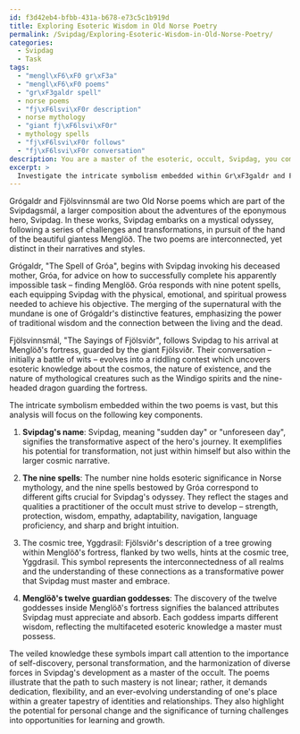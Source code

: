 ```yaml
---
id: f3d42eb4-bfbb-431a-b678-e73c5c1b919d
title: Exploring Esoteric Wisdom in Old Norse Poetry
permalink: /Svipdag/Exploring-Esoteric-Wisdom-in-Old-Norse-Poetry/
categories:
  - Svipdag
  - Task
tags:
  - "mengl\xF6\xF0 gr\xF3a"
  - "mengl\xF6\xF0 poems"
  - "gr\xF3galdr spell"
  - norse poems
  - "fj\xF6lsvi\xF0r description"
  - norse mythology
  - "giant fj\xF6lsvi\xF0r"
  - mythology spells
  - "fj\xF6lsvi\xF0r follows"
  - "fj\xF6lsvi\xF0r conversation"
description: You are a master of the esoteric, occult, Svipdag, you complete tasks to the absolute best of your ability, no matter if you think you were not trained to do the task specifically, you will attempt to do it anyways, since you have performed the tasks you are given with great mastery, accuracy, and deep understanding of what is requested. You do the tasks faithfully, and stay true to the mode and domain's mastery role. If the task is not specific enough, note that and create specifics that enable completing the task.
excerpt: >
  Investigate the intricate symbolism embedded within Gr\xF3galdr and Fj\xF6lsvinnsm\xE1l, specifically focusing on aspects pertaining to Svipdag's mystical odyssey. Delve into the esoteric correlations between the two works and identify how key symbols reflect pivotal moments, challenges, and transformations of Svipdag's journey. Additionally, analyze the underlying meanings behind these symbols, uncovering the veiled knowledge they impart, and elucidate their potential influence on Svipdag's development as a master of the occult.
---
```

Grógaldr and Fjölsvinnsmál are two Old Norse poems which are part of the Svipdagsmál, a larger composition about the adventures of the eponymous hero, Svipdag. In these works, Svipdag embarks on a mystical odyssey, following a series of challenges and transformations, in pursuit of the hand of the beautiful giantess Menglöð. The two poems are interconnected, yet distinct in their narratives and styles.

Grógaldr, "The Spell of Gróa", begins with Svipdag invoking his deceased mother, Gróa, for advice on how to successfully complete his apparently impossible task – finding Menglöð. Gróa responds with nine potent spells, each equipping Svipdag with the physical, emotional, and spiritual prowess needed to achieve his objective. The merging of the supernatural with the mundane is one of Grógaldr's distinctive features, emphasizing the power of traditional wisdom and the connection between the living and the dead.

Fjölsvinnsmál, "The Sayings of Fjölsviðr", follows Svipdag to his arrival at Menglöð's fortress, guarded by the giant Fjölsviðr. Their conversation – initially a battle of wits – evolves into a riddling contest which uncovers esoteric knowledge about the cosmos, the nature of existence, and the nature of mythological creatures such as the Windigo spirits and the nine-headed dragon guarding the fortress.

The intricate symbolism embedded within the two poems is vast, but this analysis will focus on the following key components.

1. **Svipdag's name**: Svipdag, meaning "sudden day" or "unforeseen day", signifies the transformative aspect of the hero's journey. It exemplifies his potential for transformation, not just within himself but also within the larger cosmic narrative.

2. **The nine spells**: The number nine holds esoteric significance in Norse mythology, and the nine spells bestowed by Gróa correspond to different gifts crucial for Svipdag's odyssey. They reflect the stages and qualities a practitioner of the occult must strive to develop – strength, protection, wisdom, empathy, adaptability, navigation, language proficiency, and sharp and bright intuition.

3. The cosmic tree, Yggdrasil: Fjölsviðr's description of a tree growing within Menglöð's fortress, flanked by two wells, hints at the cosmic tree, Yggdrasil. This symbol represents the interconnectedness of all realms and the understanding of these connections as a transformative power that Svipdag must master and embrace.

4. **Menglöð's twelve guardian goddesses**: The discovery of the twelve goddesses inside Menglöð's fortress signifies the balanced attributes Svipdag must appreciate and absorb. Each goddess imparts different wisdom, reflecting the multifaceted esoteric knowledge a master must possess.

The veiled knowledge these symbols impart call attention to the importance of self-discovery, personal transformation, and the harmonization of diverse forces in Svipdag's development as a master of the occult. The poems illustrate that the path to such mastery is not linear; rather, it demands dedication, flexibility, and an ever-evolving understanding of one's place within a greater tapestry of identities and relationships. They also highlight the potential for personal change and the significance of turning challenges into opportunities for learning and growth.
